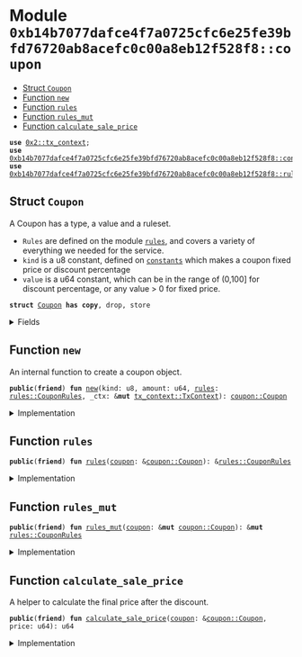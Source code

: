 
<a name="0xb14b7077dafce4f7a0725cfc6e25fe39bfd76720ab8acefc0c00a8eb12f528f8_coupon"></a>

# Module `0xb14b7077dafce4f7a0725cfc6e25fe39bfd76720ab8acefc0c00a8eb12f528f8::coupon`



-  [Struct `Coupon`](#0xb14b7077dafce4f7a0725cfc6e25fe39bfd76720ab8acefc0c00a8eb12f528f8_coupon_Coupon)
-  [Function `new`](#0xb14b7077dafce4f7a0725cfc6e25fe39bfd76720ab8acefc0c00a8eb12f528f8_coupon_new)
-  [Function `rules`](#0xb14b7077dafce4f7a0725cfc6e25fe39bfd76720ab8acefc0c00a8eb12f528f8_coupon_rules)
-  [Function `rules_mut`](#0xb14b7077dafce4f7a0725cfc6e25fe39bfd76720ab8acefc0c00a8eb12f528f8_coupon_rules_mut)
-  [Function `calculate_sale_price`](#0xb14b7077dafce4f7a0725cfc6e25fe39bfd76720ab8acefc0c00a8eb12f528f8_coupon_calculate_sale_price)


<pre><code><b>use</b> <a href="dependencies/sui-framework/tx_context.md#0x2_tx_context">0x2::tx_context</a>;
<b>use</b> <a href="constants.md#0xb14b7077dafce4f7a0725cfc6e25fe39bfd76720ab8acefc0c00a8eb12f528f8_constants">0xb14b7077dafce4f7a0725cfc6e25fe39bfd76720ab8acefc0c00a8eb12f528f8::constants</a>;
<b>use</b> <a href="rules.md#0xb14b7077dafce4f7a0725cfc6e25fe39bfd76720ab8acefc0c00a8eb12f528f8_rules">0xb14b7077dafce4f7a0725cfc6e25fe39bfd76720ab8acefc0c00a8eb12f528f8::rules</a>;
</code></pre>



<a name="0xb14b7077dafce4f7a0725cfc6e25fe39bfd76720ab8acefc0c00a8eb12f528f8_coupon_Coupon"></a>

## Struct `Coupon`

A Coupon has a type, a value and a ruleset.
- <code>Rules</code> are defined on the module <code><a href="rules.md#0xb14b7077dafce4f7a0725cfc6e25fe39bfd76720ab8acefc0c00a8eb12f528f8_rules">rules</a></code>, and covers a variety of everything we needed for the service.
- <code>kind</code> is a u8 constant, defined on <code><a href="dependencies/suins/constants.md#0x2b10a05147fd7ab35d05314031e5821e9ad1718e4962552d659273b711c0961b_constants">constants</a></code> which makes a coupon fixed price or discount percentage
- <code>value</code> is a u64 constant, which can be in the range of (0,100] for discount percentage, or any value > 0 for fixed price.


<pre><code><b>struct</b> <a href="coupon.md#0xb14b7077dafce4f7a0725cfc6e25fe39bfd76720ab8acefc0c00a8eb12f528f8_coupon_Coupon">Coupon</a> <b>has</b> <b>copy</b>, drop, store
</code></pre>



<details>
<summary>Fields</summary>


<dl>
<dt>
<code>kind: u8</code>
</dt>
<dd>

</dd>
<dt>
<code>amount: u64</code>
</dt>
<dd>

</dd>
<dt>
<code><a href="rules.md#0xb14b7077dafce4f7a0725cfc6e25fe39bfd76720ab8acefc0c00a8eb12f528f8_rules">rules</a>: <a href="rules.md#0xb14b7077dafce4f7a0725cfc6e25fe39bfd76720ab8acefc0c00a8eb12f528f8_rules_CouponRules">rules::CouponRules</a></code>
</dt>
<dd>

</dd>
</dl>


</details>

<a name="0xb14b7077dafce4f7a0725cfc6e25fe39bfd76720ab8acefc0c00a8eb12f528f8_coupon_new"></a>

## Function `new`

An internal function to create a coupon object.


<pre><code><b>public</b>(<b>friend</b>) <b>fun</b> <a href="coupon.md#0xb14b7077dafce4f7a0725cfc6e25fe39bfd76720ab8acefc0c00a8eb12f528f8_coupon_new">new</a>(kind: u8, amount: u64, <a href="rules.md#0xb14b7077dafce4f7a0725cfc6e25fe39bfd76720ab8acefc0c00a8eb12f528f8_rules">rules</a>: <a href="rules.md#0xb14b7077dafce4f7a0725cfc6e25fe39bfd76720ab8acefc0c00a8eb12f528f8_rules_CouponRules">rules::CouponRules</a>, _ctx: &<b>mut</b> <a href="dependencies/sui-framework/tx_context.md#0x2_tx_context_TxContext">tx_context::TxContext</a>): <a href="coupon.md#0xb14b7077dafce4f7a0725cfc6e25fe39bfd76720ab8acefc0c00a8eb12f528f8_coupon_Coupon">coupon::Coupon</a>
</code></pre>



<details>
<summary>Implementation</summary>


<pre><code><b>public</b>(<a href="dependencies/sui-framework/package.md#0x2_package">package</a>) <b>fun</b> <a href="coupon.md#0xb14b7077dafce4f7a0725cfc6e25fe39bfd76720ab8acefc0c00a8eb12f528f8_coupon_new">new</a>(
    kind: u8,
    amount: u64,
    <a href="rules.md#0xb14b7077dafce4f7a0725cfc6e25fe39bfd76720ab8acefc0c00a8eb12f528f8_rules">rules</a>: CouponRules,
    _ctx: &<b>mut</b> TxContext
): <a href="coupon.md#0xb14b7077dafce4f7a0725cfc6e25fe39bfd76720ab8acefc0c00a8eb12f528f8_coupon_Coupon">Coupon</a> {
    <a href="rules.md#0xb14b7077dafce4f7a0725cfc6e25fe39bfd76720ab8acefc0c00a8eb12f528f8_rules_assert_is_valid_amount">rules::assert_is_valid_amount</a>(kind, amount);
    <a href="rules.md#0xb14b7077dafce4f7a0725cfc6e25fe39bfd76720ab8acefc0c00a8eb12f528f8_rules_assert_is_valid_discount_type">rules::assert_is_valid_discount_type</a>(kind);
    <a href="coupon.md#0xb14b7077dafce4f7a0725cfc6e25fe39bfd76720ab8acefc0c00a8eb12f528f8_coupon_Coupon">Coupon</a> {
        kind, amount, <a href="rules.md#0xb14b7077dafce4f7a0725cfc6e25fe39bfd76720ab8acefc0c00a8eb12f528f8_rules">rules</a>
    }
}
</code></pre>



</details>

<a name="0xb14b7077dafce4f7a0725cfc6e25fe39bfd76720ab8acefc0c00a8eb12f528f8_coupon_rules"></a>

## Function `rules`



<pre><code><b>public</b>(<b>friend</b>) <b>fun</b> <a href="rules.md#0xb14b7077dafce4f7a0725cfc6e25fe39bfd76720ab8acefc0c00a8eb12f528f8_rules">rules</a>(<a href="coupon.md#0xb14b7077dafce4f7a0725cfc6e25fe39bfd76720ab8acefc0c00a8eb12f528f8_coupon">coupon</a>: &<a href="coupon.md#0xb14b7077dafce4f7a0725cfc6e25fe39bfd76720ab8acefc0c00a8eb12f528f8_coupon_Coupon">coupon::Coupon</a>): &<a href="rules.md#0xb14b7077dafce4f7a0725cfc6e25fe39bfd76720ab8acefc0c00a8eb12f528f8_rules_CouponRules">rules::CouponRules</a>
</code></pre>



<details>
<summary>Implementation</summary>


<pre><code><b>public</b>(<a href="dependencies/sui-framework/package.md#0x2_package">package</a>) <b>fun</b> <a href="rules.md#0xb14b7077dafce4f7a0725cfc6e25fe39bfd76720ab8acefc0c00a8eb12f528f8_rules">rules</a>(<a href="coupon.md#0xb14b7077dafce4f7a0725cfc6e25fe39bfd76720ab8acefc0c00a8eb12f528f8_coupon">coupon</a>: &<a href="coupon.md#0xb14b7077dafce4f7a0725cfc6e25fe39bfd76720ab8acefc0c00a8eb12f528f8_coupon_Coupon">Coupon</a>): &CouponRules {
    &<a href="coupon.md#0xb14b7077dafce4f7a0725cfc6e25fe39bfd76720ab8acefc0c00a8eb12f528f8_coupon">coupon</a>.<a href="rules.md#0xb14b7077dafce4f7a0725cfc6e25fe39bfd76720ab8acefc0c00a8eb12f528f8_rules">rules</a>
}
</code></pre>



</details>

<a name="0xb14b7077dafce4f7a0725cfc6e25fe39bfd76720ab8acefc0c00a8eb12f528f8_coupon_rules_mut"></a>

## Function `rules_mut`



<pre><code><b>public</b>(<b>friend</b>) <b>fun</b> <a href="coupon.md#0xb14b7077dafce4f7a0725cfc6e25fe39bfd76720ab8acefc0c00a8eb12f528f8_coupon_rules_mut">rules_mut</a>(<a href="coupon.md#0xb14b7077dafce4f7a0725cfc6e25fe39bfd76720ab8acefc0c00a8eb12f528f8_coupon">coupon</a>: &<b>mut</b> <a href="coupon.md#0xb14b7077dafce4f7a0725cfc6e25fe39bfd76720ab8acefc0c00a8eb12f528f8_coupon_Coupon">coupon::Coupon</a>): &<b>mut</b> <a href="rules.md#0xb14b7077dafce4f7a0725cfc6e25fe39bfd76720ab8acefc0c00a8eb12f528f8_rules_CouponRules">rules::CouponRules</a>
</code></pre>



<details>
<summary>Implementation</summary>


<pre><code><b>public</b>(<a href="dependencies/sui-framework/package.md#0x2_package">package</a>) <b>fun</b> <a href="coupon.md#0xb14b7077dafce4f7a0725cfc6e25fe39bfd76720ab8acefc0c00a8eb12f528f8_coupon_rules_mut">rules_mut</a>(<a href="coupon.md#0xb14b7077dafce4f7a0725cfc6e25fe39bfd76720ab8acefc0c00a8eb12f528f8_coupon">coupon</a>: &<b>mut</b> <a href="coupon.md#0xb14b7077dafce4f7a0725cfc6e25fe39bfd76720ab8acefc0c00a8eb12f528f8_coupon_Coupon">Coupon</a>): &<b>mut</b> CouponRules {
    &<b>mut</b> <a href="coupon.md#0xb14b7077dafce4f7a0725cfc6e25fe39bfd76720ab8acefc0c00a8eb12f528f8_coupon">coupon</a>.<a href="rules.md#0xb14b7077dafce4f7a0725cfc6e25fe39bfd76720ab8acefc0c00a8eb12f528f8_rules">rules</a>
}
</code></pre>



</details>

<a name="0xb14b7077dafce4f7a0725cfc6e25fe39bfd76720ab8acefc0c00a8eb12f528f8_coupon_calculate_sale_price"></a>

## Function `calculate_sale_price`

A helper to calculate the final price after the discount.


<pre><code><b>public</b>(<b>friend</b>) <b>fun</b> <a href="coupon.md#0xb14b7077dafce4f7a0725cfc6e25fe39bfd76720ab8acefc0c00a8eb12f528f8_coupon_calculate_sale_price">calculate_sale_price</a>(<a href="coupon.md#0xb14b7077dafce4f7a0725cfc6e25fe39bfd76720ab8acefc0c00a8eb12f528f8_coupon">coupon</a>: &<a href="coupon.md#0xb14b7077dafce4f7a0725cfc6e25fe39bfd76720ab8acefc0c00a8eb12f528f8_coupon_Coupon">coupon::Coupon</a>, price: u64): u64
</code></pre>



<details>
<summary>Implementation</summary>


<pre><code><b>public</b>(<a href="dependencies/sui-framework/package.md#0x2_package">package</a>) <b>fun</b> <a href="coupon.md#0xb14b7077dafce4f7a0725cfc6e25fe39bfd76720ab8acefc0c00a8eb12f528f8_coupon_calculate_sale_price">calculate_sale_price</a>(<a href="coupon.md#0xb14b7077dafce4f7a0725cfc6e25fe39bfd76720ab8acefc0c00a8eb12f528f8_coupon">coupon</a>: &<a href="coupon.md#0xb14b7077dafce4f7a0725cfc6e25fe39bfd76720ab8acefc0c00a8eb12f528f8_coupon_Coupon">Coupon</a>, price: u64): u64 {
    // If it's fixed price, we just deduce the amount.
    <b>if</b>(<a href="coupon.md#0xb14b7077dafce4f7a0725cfc6e25fe39bfd76720ab8acefc0c00a8eb12f528f8_coupon">coupon</a>.kind == constants::fixed_price_discount_type()){
        <b>if</b>(<a href="coupon.md#0xb14b7077dafce4f7a0725cfc6e25fe39bfd76720ab8acefc0c00a8eb12f528f8_coupon">coupon</a>.amount &gt; price) <b>return</b> 0; // protect underflow case.
        <b>return</b> price - <a href="coupon.md#0xb14b7077dafce4f7a0725cfc6e25fe39bfd76720ab8acefc0c00a8eb12f528f8_coupon">coupon</a>.amount
    };

    // If it's discount price, we calculate the discount
    <b>let</b> discount =  (((price <b>as</b> u128) * (<a href="coupon.md#0xb14b7077dafce4f7a0725cfc6e25fe39bfd76720ab8acefc0c00a8eb12f528f8_coupon">coupon</a>.amount <b>as</b> u128) / 100) <b>as</b> u64);
    // then remove it from the sale price.
    price - discount
}
</code></pre>



</details>

